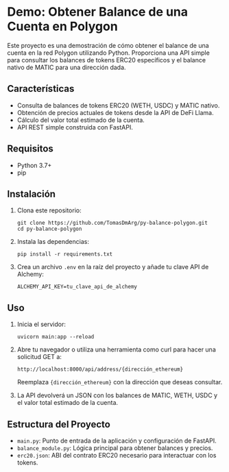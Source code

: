 # Demo: Obtener Balance de una Cuenta en Polygon

Este proyecto es una demostración de cómo obtener el balance de una cuenta en la red Polygon utilizando Python. Proporciona una API simple para consultar los balances de tokens ERC20 específicos y el balance nativo de MATIC para una dirección dada.

## Características

- Consulta de balances de tokens ERC20 (WETH, USDC) y MATIC nativo.
- Obtención de precios actuales de tokens desde la API de DeFi Llama.
- Cálculo del valor total estimado de la cuenta.
- API REST simple construida con FastAPI.

## Requisitos

- Python 3.7+
- pip

## Instalación

1. Clona este repositorio:

   ```
   git clone https://github.com/TomasDmArg/py-balance-polygon.git
   cd py-balance-polygon
   ```

2. Instala las dependencias:

   ```
   pip install -r requirements.txt
   ```

3. Crea un archivo `.env` en la raíz del proyecto y añade tu clave API de Alchemy:
   ```
   ALCHEMY_API_KEY=tu_clave_api_de_alchemy
   ```

## Uso

1. Inicia el servidor:

   ```
   uvicorn main:app --reload
   ```

2. Abre tu navegador o utiliza una herramienta como curl para hacer una solicitud GET a:

   ```
   http://localhost:8000/api/address/{dirección_ethereum}
   ```

   Reemplaza `{dirección_ethereum}` con la dirección que deseas consultar.

3. La API devolverá un JSON con los balances de MATIC, WETH, USDC y el valor total estimado de la cuenta.

## Estructura del Proyecto

- `main.py`: Punto de entrada de la aplicación y configuración de FastAPI.
- `balance_module.py`: Lógica principal para obtener balances y precios.
- `erc20.json`: ABI del contrato ERC20 necesario para interactuar con los tokens.
